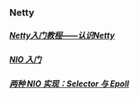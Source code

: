 ### Netty
##### [Netty入门教程——认识Netty][1]
[1]: https://www.jianshu.com/p/b9f3f6a16911

##### [NIO 入门][2]
[2]: https://www.ibm.com/developerworks/cn/education/java/j-nio/j-nio.html#ma


##### [两种 NIO 实现：Selector 与 Epoll][2]
[3]: https://blog.csdn.net/xyls12345/article/details/26576281